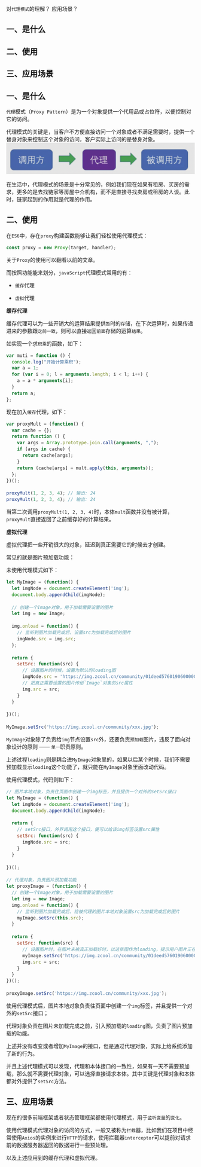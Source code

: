 对`代理模式`的理解？
应用场景？

## 一、是什么
## 二、使用
## 三、应用场景

## 一、是什么

`代理`模式（`Proxy Pattern`）是为一个对象提供一个代用品或占位符，以便控制对它的访问。

代理模式的关键是，当客户不方便直接访问一个对象或者不满足需要时，提供一个替身对象来控制这个对象的访问，客户实际上访问的是替身对象。
![代理模式 调用方 - 代理 - 被调用方](../images/设计模式/对代理模式的理解和应用场景/1.png)

在生活中，代理模式的场景是十分常见的，例如我们现在如果有租房、买房的需求，更多的是去找链家等房屋中介机构，而不是直接寻找卖房或租房的人谈。此时，链家起到的作用就是代理的作用。

## 二、使用

在`ES6`中，存在`proxy`构建函数能够让我们轻松使用代理模式：
```js
const proxy = new Proxy(target, handler);
```
关于`Proxy`的使用可以翻看以前的文章。

而按照功能能来划分，`javaScript`代理模式常用的有：

- `缓存`代理

- `虚拟`代理

**缓存代理**

缓存代理可以为一些开销大的运算结果提供`暂`时的`存`储，在下次运算时，如果传递进来的参数跟`之前一致`，则可以直接`返`回`前面`存储的运算`结果`。

如实现一个求`积乘`的函数，如下：
```js
var muti = function () {
  console.log("开始计算乘积");
  var a = 1;
  for (var i = 0; l = arguments.length; i < l; i++) {
    a = a * arguments[i];
  }
  return a;
};
```
现在加入`缓存`代理，如下：
```js
var proxyMult = (function() {
  var cache = {};
  return function () {
    var args = Array.prototype.join.call(arguments, ",");
    if (args in cache) {
      return cache[args];
    }
    return (cache[args] = mult.apply(this, arguments));
  };
})();

proxyMult(1, 2, 3, 4); // 输出: 24
proxyMult(1, 2, 3, 4); // 输出: 24
```
当第二次调用`proxyMult(1, 2, 3, 4)`时，本体`mult`函数并没有被计算，`proxyMult`直接返回了之前缓存好的计算结果。

**虚拟代理**

虚拟代理把一些开销很大的对象，延迟到真正需要它的时候去才创建。

常见的就是图片预加载功能：

未使用代理模式如下：
```js
let MyImage = (function() {
  let imgNode = document.createElement('img');
  document.body.appendChild(imgNode);

  // 创建一个Image对象，用于加载需要设置的图片
  let img = new Image;

  img.onload = function() {
    // 监听到图片加载完成后，设置src为加载完成后的图片
    imgNode.src = img.src;
  };

  return {
    setSrc: function(src) {
      // 设置图片的时候，设置为默认的loading图
      imgNode.src = 'https://img.zcool.cn/community/01deed576019060000018c1bd2352d.gif';
      // 把真正需要设置的图片传给`Image`对象的src属性
      img.src = src;
    }
  }

})();

MyImage.setSrc('https://img.zcool.cn/community/xxx.jpg');
```

`MyImage`对象除了负责给`img`节点设置`src`外，还要负责`预加载`图片，违反了面向对象设计的原则 —— `单一`职责原则。

上述过程`loading`则是耦合进`MyImage`对象里的，如果以后某个时候，我们不需要预加载显示`loading`这个功能了，就只能在`MyImage`对象里面改动代码。

使用代理模式，代码则如下：
```js
// 图片本地对象，负责往页面中创建一个img标签，并且提供一个对外的setSrc接口
let MyImage = (function() {
  let imgNode = document.createElement('img');
  document.body.appendChild(imgNode);

  return {
    // setSrc接口，外界调用这个接口，便可以给该img标签设置src属性
    setSrc: function(src) {
      imgNode.src = src;
    }
  }

})();

// 代理对象，负责图片预加载功能
let proxyImage = (function() {
  // 创建一个Image对象，用于加载需要设置的图片
  let img = new Image;
  img.onload = function() {
    // 监听到图片加载完成后，给被代理的图片本地对象设置src为加载完成后的图片
    myImage.setSrc(this.src);
  }

  return {
    setSrc: function(src) {
      // 设置图片时，在图片未被真正加载好时，以这张图作为loading，提示用户图片正在加载
      myImage.setSrc('https://img.zcool.cn/community/01deed576019060000018c1bd2352d.gif');
      img.src = src;
    }
  }
})();

proxyImage.setSrc('https://img.zcool.cn/community/xxx.jpg');
```

使用代理模式后，图片本地对象负责往页面中创建一个`img`标签，并且提供一个对外的`setSrc`接口；

代理对象负责在图片未加载完成之前，引入预加载的`loading`图，负责了图片预加载的功能。

上述并没有改变或者增加`MyImage`的接口，但是通过代理对象，实际上给系统添加了新的行为。

并且上述代理模式可以发现，代理和本体接口的一致性，如果有一天不需要预加载，那么就不需要代理对象，可以选择直接请求本体。其中关键是代理对象和本体都对外提供了`setSrc`方法。

## 三、应用场景

现在的很多前端框架或者状态管理框架都使用代理模式，用于`监听变量`的`变化`。

使用代理模式代理对象的访问的方式，一般又被称为`拦截`器，比如我们在项目中经常使用`Axios`的实例来进行`HTTP`的请求，使用拦截器`interceptor`可以提前对请求前的数据服务器返回的数据进行一些预处理。

以及上述应用到的缓存代理和虚拟代理。